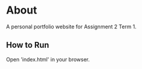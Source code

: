 # About

A personal portfolio website for Assignment 2 Term 1.

## How to Run

Open 'index.html' in your browser.
